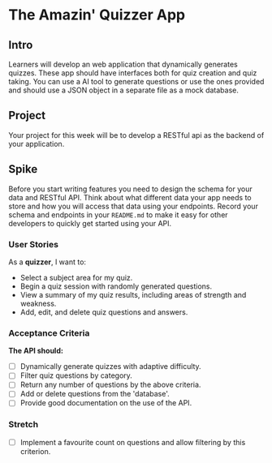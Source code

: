 # The Amazin' Quizzer App

## Intro

Learners will develop an web application that dynamically generates quizzes. These app should have interfaces both for quiz creation and quiz taking. You can use a AI tool to generate questions or use the ones provided and should use a JSON object in a separate file as a mock database. 

## Project

Your project for this week will be to develop a RESTful api as the backend of your application.

## Spike

Before you start writing features you need to design the schema for your data and RESTful API. Think about what different data your app needs to store and how you will access that data using your endpoints. Record your schema and endpoints in your `README.md` to make it easy for other developers to quickly get started using your API. 

### User Stories

As a **quizzer**, I want to:

- Select a subject area for my quiz.
- Begin a quiz session with randomly generated questions.
- View a summary of my quiz results, including areas of strength and weakness.
- Add, edit, and delete quiz questions and answers.

### Acceptance Criteria

**The API should:**

- [ ] Dynamically generate quizzes with adaptive difficulty.
- [ ] Filter quiz questions by category.
- [ ] Return any number of questions by the above criteria.
- [ ] Add or delete questions from the 'database'.
- [ ] Provide good documentation on the use of the API.

### Stretch
- [ ] Implement a favourite count on questions and allow filtering by this criterion.

